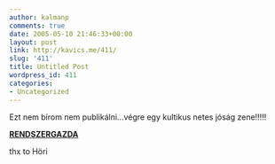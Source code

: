```yaml
---
author: kalmanp
comments: true
date: 2005-05-10 21:46:33+00:00
layout: post
link: http://kavics.me/411/
slug: '411'
title: Untitled Post
wordpress_id: 411
categories:
- Uncategorized
---
```


Ezt nem bírom nem publikálni...végre egy kultikus netes jóság zene!!!!!




[**RENDSZERGAZDA**](http://diaktanito.mediacenter.hu/peti/rendszergazda.mp3)




thx to Höri
